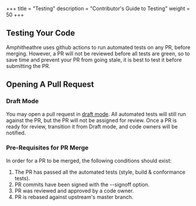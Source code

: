 +++
title = "Testing"
description = "Contributor's Guide to Testing"
weight = 50
+++

## Testing Your Code

Amphitheathre uses github actions to run automated tests on any PR, before
merging. However, a PR will not be reviewed before all tests are green, so to
save time and prevent your PR from going stale, it is best to test it before
submitting the PR.

## Opening A Pull Request

### Draft Mode

You may open a pull request in [draft
mode](https://github.blog/2019-02-14-introducing-draft-pull-requests). All
automated tests will still run against the PR, but the PR will not be assigned
for review. Once a PR is ready for review, transition it from Draft mode, and
code owners will be notified.

### Pre-Requisites for PR Merge

In order for a PR to be merged, the following conditions should exist: 
1. The PR has passed all the automated tests (style, build & conformance tests). 
2. PR commits have been signed with the --signoff option. 
3. PR was reviewed and approved by a code owner. 
4. PR is rebased against upstream's master branch.
